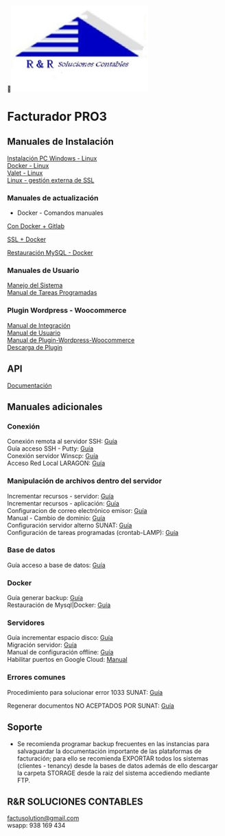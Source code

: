 <img src="icon_pro3.jpg" width="320">

# **Facturador PRO3**


## Manuales de Instalación

[Instalación PC Windows - Linux](https://docs.google.com/document/d/1mc3VECilXgvy5oWQ6qe9EdLBrfuEyTrXdl_f2VV8i7I/edit?usp=sharing "Clic")
<br>
[Docker - Linux](https://docs.google.com/document/d/1XP0nWtIagd4Uj3YLMSFDKFO33Cf-yDOQZAT65tgxMog/edit?usp=sharing "Clic")
<br>
[Valet - Linux](https://docs.google.com/document/d/1B0sqxV0bkXaD6iBpQuh-oPiSjBYG_oAHeNiUpyMQ3Nw/edit?usp=sharing "Clic")
<br>
[Linux - gestión externa de SSL](https://docs.google.com/document/d/1qJZerdJh8W0l-W21DiXtOTSEk3A25OZG03x7zHmpOrI/edit?usp=sharing "Clic")


### Manuales de actualización

* Docker - Comandos manuales

[Con Docker + Gitlab](https://docs.google.com/document/d/16h7PTiaK4AQqSqljUuAKcJEM5WVeYOqaFytFfRWmUPM/edit?usp=sharing "Clic")
<br>

[SSL + Docker](https://docs.google.com/document/d/1Gau1fH7zB9dcQa9WiJPREdTjYTUU4JoK6X3V8GDHBFQ/edit?usp=sharing "Clic")<br>

[Restauración MySQL - Docker](https://docs.google.com/document/d/1mnWjdjgEozZk7IoS4PPNZaMiY6Do-kVD8HprwJW9f6Q/edit?usp=sharing "Clic")<br>

### Manuales de Usuario

[Manejo del Sistema](https://docs.google.com/document/d/19P6zHQsJTiM7NtTBUSRd61YAJwwM4q47PI3q-Fnjne4/edit?usp=sharing "Clic")<br>
[Manual de Tareas Programadas](https://docs.google.com/document/d/1nvhUiQZQps3hMGvIkofR1DBTJrCKfcLfyV49Ul3D90s/edit?usp=sharing "Clic")<br>

### Plugin Wordpress - Woocommerce

[Manual de Integración](https://docs.google.com/document/d/1nskYtpbgd7zuuSrMecdNA65YUmg_HeCSWQkan0fa6oE/edit?usp=sharing "Clic")<br>
[Manual de Usuario](https://docs.google.com/document/d/1ISJOSHCxtg0luHS56PitcnV9riXNfmy6CsCTFd4jx5w/edit?usp=sharing "Clic")<br>
[Manual de Plugin-Wordpress-Woocommerce](https://docs.google.com/document/d/1l1YGMu1ihljaRuXNY03T7XgKydt8KlL4jVhauQuujKU/edit?usp=sharing "Clic")<br>
[Descarga de Plugin](https://drive.google.com/file/d/1iMp_Tdaxumxa4DdV8DJyIXck8_uDA6mj/view?usp=sharing "Clic")<br>


## API

[Documentación](https://docs.google.com/document/d/1szmUQg9Ce5JoS1ubiPeZA459q58fJrBpSTnMayxZqH4/edit?usp=sharing "Clic")<br>


## Manuales adicionales

### Conexión
Conexión remota al servidor SSH: [Guía](https://docs.google.com/document/d/1oBDSwV2PTiT6GmD3Dplr8WjXEpm3oX_irK_pPgND5_o/edit?usp=sharing "Clic")<br>
Guía acceso SSH - Putty: [Guía](https://docs.google.com/document/d/1TMQdOXvJA2vTnjmM1qsD2R5JOAo0vgAVlLeH-17Ndt8/edit?usp=sharing "Clic")<br>
Conexión servidor Winscp: [Guía](https://docs.google.com/document/d/1peppfRDaD3-qgZdlgaDSZrZATRvVZ-WZROtt4Y7NVSI/edit?usp=sharing "Clic")<br>
Acceso Red Local LARAGON: [Guía](https://docs.google.com/document/d/1KsAclRydULmsmt_pB7Ec-u_usI75e7tJ1iRHetRlGvc/edit?usp=sharing "Clic")<br>


### Manipulación de archivos dentro del servidor

Incrementar recursos - servidor: [Guía](https://docs.google.com/document/d/1p_KOT34x9dbx-owVVYS6Dgiqh6MjAk85kEwAX2EEW1w/edit?usp=sharing "Clic")<br>
Incrementar recursos - aplicación: [Guía](https://docs.google.com/document/d/1jEXAtR8qekp0XFYxJf8GZnpYt_XxtXpauY-vcXdPPKA/edit?usp=sharing "Clic")<br>
Configuracion de correo electrónico emisor: [Guía](https://docs.google.com/document/d/129d6f2wuTw9PKxd_ISDbhKYFMpqBTfWrZyzZ49oqxuI/edit?usp=sharing "Clic")<br>
Manual - Cambio de dominio: [Guía](https://docs.google.com/document/d/1Yp7wQY5oKlyY6YUCwCfnKgKZWScQHDnIUrMyERHO-Is/edit?usp=sharing "Clic")<br>
Configuración servidor alterno SUNAT: [Guía](https://docs.google.com/document/d/1CtqWj6yGqWsf9IDmV3xT8IVIJyUGnU-RUv52f-XPtks/edit?usp=sharing "Clic")<br>
Configuración de tareas programadas (crontab-LAMP): [Guía](https://docs.google.com/document/d/19x7g0OzgCgTBMO1M3-fHgl4iZEAPK4TxR5T4gWY01g4/edit?usp=sharing "Clic")<br>

### Base de datos
Guía acceso a base de datos: [Guía](https://docs.google.com/document/d/1SDo2SSn4CRDgLZQAuT2TRUsVNCSPMtR-IhYGmS-JQvY/edit?usp=sharing "Clic")<br>

### Docker
Guía generar backup: [Guía](https://docs.google.com/document/d/130MmxOSv71gYnDTMuUs6fE0JoPqT9tfuXrXM3XZerYc/edit?usp=sharing "Clic")<br>
Restauración de Mysql|Docker: [Guía](https://docs.google.com/document/d/1gx6zIFHuDxeH4OBBjQHLhQLFI8VgjkBzUmu3CLTpWLA/edit?usp=sharing "Clic")<br>

### Servidores
Guía incrementar espacio disco: [Guía](https://docs.google.com/document/d/1V_C8EKPhhcsNVaUtic3kYMA7WWxxjpvGiqzRdxl4rX8/edit?usp=sharing "Clic")<br>
Migración servidor: [Guía](https://docs.google.com/document/d/1VjTR4C-Hez7Nc727Bu0DTeDtaHe0LCtqoQT54UFS6_U/edit?usp=sharing "Clic")<br>
Manual de configuración offline: [Guía](https://docs.google.com/document/d/1M8peLP4OmLa4IXzQ_ejixxuRZobnA4TqBJWEke1BjCQ/edit?usp=sharing "Clic")<br>
Habilitar puertos en Google Cloud: [Manual](https://docs.google.com/document/d/1MpOkkg4eMQbCKiY5TV9SsnyJHLFxVGGHmFBUsxir7BI/edit?usp=sharing "clic")<br>


### Errores comunes
Procedimiento para solucionar error 1033 SUNAT: [Guía](https://docs.google.com/document/d/1LXZM7zRJshzWjJ1leVg0DF_Ema8NgeVZ14E1TfjQiM4/edit?usp=sharing "Clic")<br>

Regenerar documentos NO ACEPTADOS POR SUNAT: [Guía](https://docs.google.com/document/d/1PTHaX0ZYuPaM6bGnYacUbi0KAnwn2UT3UJ_wI_ZVkpQ/edit?usp=sharing "Clic")<br>

## Soporte

* Se recomienda programar backup frecuentes en las instancias para salvaguardar la documentación importante de las plataformas de facturación; para ello se recomienda EXPORTAR todos los sistemas (clientes - tenancy) desde la bases de datos además de ello descargar la carpeta STORAGE desde la raiz del sistema accediendo mediante FTP.



## R&R SOLUCIONES CONTABLES

factusolution@gmail.com<br>
wsapp: 938 169 434<br>
